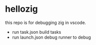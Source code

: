 # hellozig

this repo is for debugging zig in vscode.

- run task.json build tasks
- run launch.json debug runner to debug

